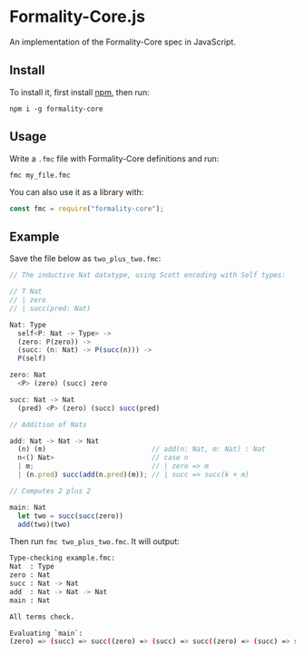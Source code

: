 Formality-Core.js
=================

An implementation of the Formality-Core spec in JavaScript.

Install
-------

To install it, first install [npm](https://www.npmjs.com/get-npm), then run:

```
npm i -g formality-core
```

Usage
-----

Write a `.fmc` file with Formality-Core definitions and run:

```
fmc my_file.fmc
```

You can also use it as a library with:

```javascript
const fmc = require("formality-core");
```

Example
-------

Save the file below as `two_plus_two.fmc`:

```javascript
// The inductive Nat datatype, using Scott encoding with Self types:

// T Nat
// | zero
// | succ(pred: Nat)

Nat: Type
  self<P: Nat -> Type> ->
  (zero: P(zero)) ->
  (succ: (n: Nat) -> P(succ(n))) ->
  P(self)

zero: Nat
  <P> (zero) (succ) zero

succ: Nat -> Nat
  (pred) <P> (zero) (succ) succ(pred)

// Addition of Nats

add: Nat -> Nat -> Nat
  (n) (m)                          // add(n: Nat, m: Nat) : Nat
  n<() Nat>                        // case n
  | m;                             // | zero => m
  | (n.pred) succ(add(n.pred)(m)); // | succ => succ(k + m)

// Computes 2 plus 2

main: Nat
  let two = succ(succ(zero))
  add(two)(two)
```


Then run `fmc two_plus_two.fmc`. It will output:

```bash
Type-checking example.fmc:
Nat  : Type
zero : Nat
succ : Nat -> Nat
add  : Nat -> Nat -> Nat
main : Nat

All terms check.

Evaluating `main`:
(zero) => (succ) => succ((zero) => (succ) => succ((zero) => (succ) => succ((zero) => (succ) => succ((zero) => (succ) => zero))))
```
